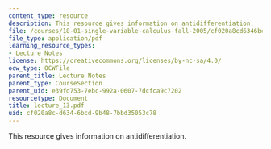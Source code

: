 ```yaml
---
content_type: resource
description: This resource gives information on antidifferentiation.
file: /courses/18-01-single-variable-calculus-fall-2005/cf020a8cd6346bcd9b487bbd35053c78_lecture_13.pdf
file_type: application/pdf
learning_resource_types:
- Lecture Notes
license: https://creativecommons.org/licenses/by-nc-sa/4.0/
ocw_type: OCWFile
parent_title: Lecture Notes
parent_type: CourseSection
parent_uid: e39fd753-7ebc-992a-0607-7dcfca9c7202
resourcetype: Document
title: lecture_13.pdf
uid: cf020a8c-d634-6bcd-9b48-7bbd35053c78
---
```

This resource gives information on antidifferentiation.